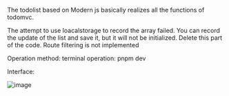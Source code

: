 The todolist based on Modern js basically realizes all the functions of todomvc.

The attempt to use loacalstorage to record the array failed. You can record the update of the list and save it, but it will not be initialized. Delete this part of the code. Route filtering is not implemented

Operation method: terminal operation: pnpm dev



Interface:

![image](https://github.com/sjtuLLWWTT/Todolist_react/blob/main/todolist.png)

